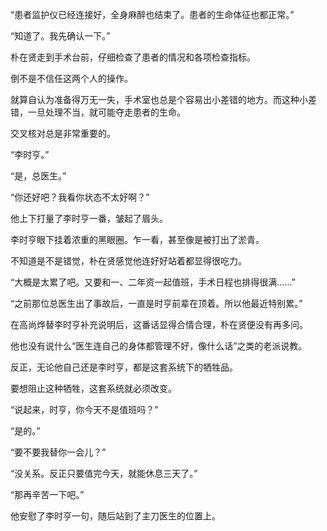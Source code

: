 “患者监护仪已经连接好，全身麻醉也结束了。患者的生命体征也都正常。”

“知道了。我先确认一下。”

朴在贤走到手术台前，仔细检查了患者的情况和各项检查指标。

倒不是不信任这两个人的操作。

就算自认为准备得万无一失，手术室也总是个容易出小差错的地方。而这种小差错，一旦处理不当，就可能夺走患者的生命。

交叉核对总是非常重要的。

“李时亨。”

“是，总医生。”

“你还好吧？我看你状态不太好啊？”

他上下打量了李时亨一番，皱起了眉头。

李时亨眼下挂着浓重的黑眼圈。乍一看，甚至像是被打出了淤青。

不知道是不是错觉，朴在贤感觉他连好好站着都显得很吃力。

“大概是太累了吧。又要和一、二年资一起值班，手术日程也排得很满……”

“之前那位总医生出了事故后，一直是时亨前辈在顶着。所以他最近特别累。”

在高尚烨替李时亨补充说明后，这番话显得合情合理，朴在贤便没有再多问。

他也没有说什么“医生连自己的身体都管理不好，像什么话”之类的老派说教。

反正，无论他自己还是李时亨，都是这套系统下的牺牲品。

要想阻止这种牺牲，这套系统就必须改变。

“说起来，时亨，你今天不是值班吗？”

“是的。”

“要不要我替你一会儿？”

“没关系。反正只要值完今天，就能休息三天了。”

“那再辛苦一下吧。”

他安慰了李时亨一句，随后站到了主刀医生的位置上。